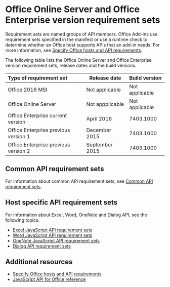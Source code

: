 # Office Online Server and Office Enterprise version requirement sets

Requirement sets are named groups of API members. Office Add-ins use requirement sets specified in the manifest or use a runtime check to determine whether an Office host supports APIs that an add-in needs. For more information, see [Specify Office hosts and API requirements](../docs/overview/specify-office-hosts-and-api-requirements.md).

The following table lists the Office Online Server and Office Enterprise version requirement sets, release dates and the build versions.

|  Type of requirement set  |  Release date  |  Build version  |
|:-----|-----|:-----|
| Office 2016 MSI  | Not applicable | Not applicable| 
| Office Online Server  | Not appplicable | Not applicable| 
| Office Enterprise current version  | April 2016 | 7403.1000| 
| Office Enterprise previous version 1 | December 2015| 7403.1000| 
| Office Enterprise previous version 2  | September 2015 | 7403.1000| 

## Common API requirement sets

For information about common API requirement sets, see [Common API requirement sets](common-API-requirement-sets.md).

## Host specific API requirement sets

For information about Excel, Word, OneNote and Dialog API, see the following topics:
- [Excel JavaScript API requirement sets](excel-requirement-sets.md)
- [Word JavaScript API requirement sets](word-requirement-sets.md)
- [OneNote JavaScript API requirement sets](onenote-requirement-sets.md)
- [Dialog API requirement sets](dialogapi-requirement-sets.md)

## Additional resources

- [Specify Office hosts and API requirements](../docs/overview/specify-office-hosts-and-api-requirements.md)
- [JavaScript API for Office reference](http://dev.office.com/reference/add-ins/javascript-api-for-office)

